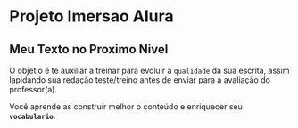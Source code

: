 # Projeto Imersao Alura

## Meu Texto no Proximo Nivel

O objetio é te auxiliar a treinar para evoluir a `qualidade` da sua escrita, assim lapidando sua redação teste/treino antes de enviar para a avaliação do professor(a).

Você aprende as construir melhor o conteúdo e enriquecer seu **`vocabulario`**.
